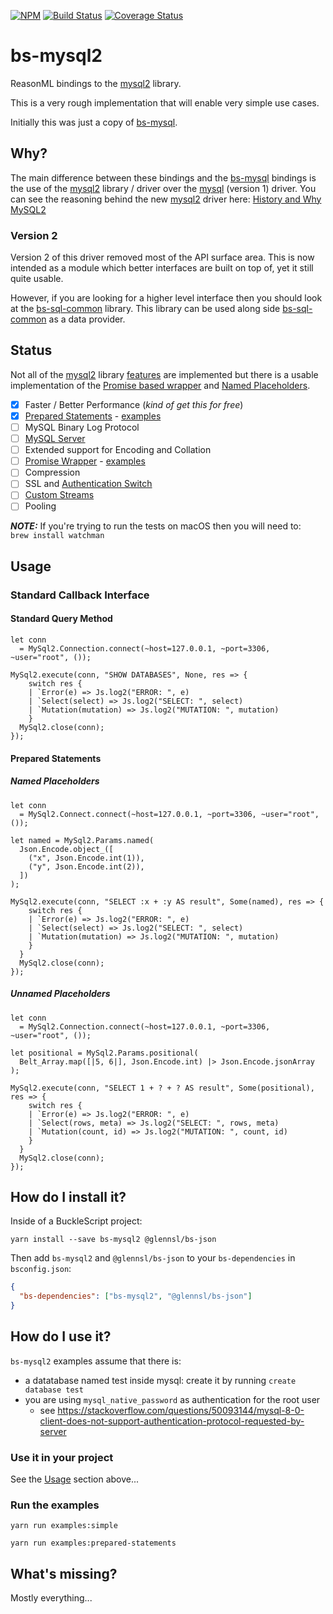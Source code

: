 [![NPM](https://nodei.co/npm/bs-mysql2.png)](https://nodei.co/npm/bs-mysql2/)
[![Build Status](https://travis-ci.org/scull7/bs-mysql2.svg?branch=master)](https://travis-ci.org/scull7/bs-mysql2)
[![Coverage Status](https://coveralls.io/repos/github/scull7/bs-mysql2/badge.svg)](https://coveralls.io/github/scull7/bs-mysql2)

# bs-mysql2

ReasonML bindings to the [mysql2] library.

This is a very rough implementation that will enable very simple use cases.

Initially this was just a copy of [bs-mysql].

## Why?

The main difference between these bindings and the [bs-mysql] bindings is the
use of the [mysql2] library / driver over the [mysql] (version 1) driver. You
can see the reasoning behind the new [mysql2] driver here:
[History and Why MySQL2][mysql2-features]

### Version 2

Version 2 of this driver removed most of the API surface area. This is now
intended as a module which better interfaces are built on top of, yet it still
quite usable.

However, if you are looking for a higher level interface then you should look
at the [bs-sql-common] library. This library can be used along side
[bs-sql-common] as a data provider.

## Status

Not all of the [mysql2] library [features][mysql2-features] are implemented but
there is a usable implementation of the [Promise based wrapper](#promise-interface)
and [Named Placeholders](#named-placeholders).

- [x] Faster / Better Performance (_kind of get this for free_)
- [x] [Prepared Statements][mysql2-prepared-statements] - [examples](#prepared-statements)
- [ ] MySQL Binary Log Protocol
- [ ] [MySQL Server][mysql2-server]
- [ ] Extended support for Encoding and Collation
- [ ] [Promise Wrapper][mysql2-promise] - [examples](#promise-interface)
- [ ] Compression
- [ ] SSL and [Authentication Switch][mysql2-auth-switch]
- [ ] [Custom Streams][mysql2-custom-streams]
- [ ] Pooling

**_NOTE:_** If you're trying to run the tests on macOS then you will need to:
` brew install watchman`

## Usage

### Standard Callback Interface

#### Standard Query Method

```reason
let conn
  = MySql2.Connection.connect(~host=127.0.0.1, ~port=3306, ~user="root", ());

MySql2.execute(conn, "SHOW DATABASES", None, res => {
    switch res {
    | `Error(e) => Js.log2("ERROR: ", e)
    | `Select(select) => Js.log2("SELECT: ", select)
    | `Mutation(mutation) => Js.log2("MUTATION: ", mutation)
    }
  MySql2.close(conn);
});

```

#### Prepared Statements

##### Named Placeholders

```reason
let conn
  = MySql2.Connect.connect(~host=127.0.0.1, ~port=3306, ~user="root", ());

let named = MySql2.Params.named(
  Json.Encode.object_([
    ("x", Json.Encode.int(1)),
    ("y", Json.Encode.int(2)),
  ])
);

MySql2.execute(conn, "SELECT :x + :y AS result", Some(named), res => {
    switch res {
    | `Error(e) => Js.log2("ERROR: ", e)
    | `Select(select) => Js.log2("SELECT: ", select)
    | `Mutation(mutation) => Js.log2("MUTATION: ", mutation)
    }
  }
  MySql2.close(conn);
});
```

##### Unnamed Placeholders

```reason
let conn
  = MySql2.Connection.connect(~host=127.0.0.1, ~port=3306, ~user="root", ());

let positional = MySql2.Params.positional(
  Belt_Array.map([|5, 6|], Json.Encode.int) |> Json.Encode.jsonArray
);

MySql2.execute(conn, "SELECT 1 + ? + ? AS result", Some(positional), res => {
    switch res {
    | `Error(e) => Js.log2("ERROR: ", e)
    | `Select(rows, meta) => Js.log2("SELECT: ", rows, meta)
    | `Mutation(count, id) => Js.log2("MUTATION: ", count, id)
    }
  }
  MySql2.close(conn);
});
```

## How do I install it?

Inside of a BuckleScript project:

```shell
yarn install --save bs-mysql2 @glennsl/bs-json
```

Then add `bs-mysql2` and `@glennsl/bs-json` to your `bs-dependencies` in `bsconfig.json`:

```json
{
  "bs-dependencies": ["bs-mysql2", "@glennsl/bs-json"]
}
```

## How do I use it?

`bs-mysql2` examples assume that there is:

- a datatabase named test inside mysql: create it by running `create database test`
- you are using `mysql_native_password` as authentication for the root user
  - see https://stackoverflow.com/questions/50093144/mysql-8-0-client-does-not-support-authentication-protocol-requested-by-server

### Use it in your project

See the [Usage](#usage) section above...

### Run the examples

```shell
yarn run examples:simple
```

```shell
yarn run examples:prepared-statements
```

## What's missing?

Mostly everything...

[bs-mysql]: https://github.com/davidgomes/bs-mysql
[bs-sql-common]: https://github.com/scull7/bs-sql-common
[mysql]: https://www.npmjs.com/package/mysql
[mysql2]: https://www.npmjs.com/package/mysql2
[mysql2-features]: https://github.com/sidorares/node-mysql2#history-and-why-mysql2
[mysql2-prepared-statements]: https://github.com/sidorares/node-mysql2/tree/master/documentation/Prepared-Statements.md
[mysql2-server]: https://github.com/sidorares/node-mysql2/tree/master/documentation/MySQL-Server.md
[mysql2-promise]: https://github.com/sidorares/node-mysql2/tree/master/documentation/Promise-Wrapper.md
[mysql2-auth-switch]: https://github.com/sidorares/node-mysql2/tree/master/documentation/Authentication-Switch.md
[mysql2-custom-streams]: https://github.com/sidorares/node-mysql2/tree/master/documentation/Extras.md
